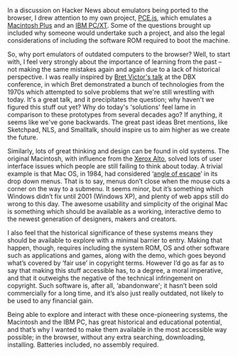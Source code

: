 In a discussion on Hacker News about emulators being ported to the browser, I drew attention to my own project, [PCE.js](/pce-js/), which emulates a [Macintosh Plus](http://en.wikipedia.org/wiki/Macintosh_Plus) and an [IBM PC/XT](http://en.wikipedia.org/wiki/IBM_Personal_Computer_XT). Some of the questions brought up included why someone would undertake such a project, and also the legal considerations of including the software ROM required to boot the machine.

So, why port emulators of outdated computers to the browser? Well, to start with, I feel very strongly about the importance of learning from the past – not making the same mistakes again and again due to a lack of historical perspective. I was really inspired by [Bret Victor's talk](http://worrydream.com/dbx/) at the DBX conference, in which Bret demonstrated a bunch of technologies from the 1970s which attempted to solve problems that we're still wrestling with today. It's a great talk, and it precipitates the question; why haven't we figured this stuff out yet? Why do today's 'solutions' feel lame in comparison to these prototypes from several decades ago? If anything, it seems like we've gone backwards. The great past ideas Bret mentions, like Sketchpad, NLS, and Smalltalk, should inspire us to aim higher as we create the future.

Similarly, lots of great thinking and design can be found in old systems. The original Macintosh, with influence from the [Xerox Alto](http://en.wikipedia.org/wiki/Xerox_Alto), solved lots of user interface issues which people are still failing to think about today. A trivial example is that Mac OS, in 1984, had considered ‘[angle of escape](http://thomaspark.me/2011/10/making-menus-escapable/)’ in its drop down menus. That is to say, menus don’t close when the mouse cuts a corner on the way to a submenu. It seems minor, but it’s something which Windows didn’t fix until 2001 (Windows XP), and plenty of web apps still do wrong to this day. The awesome usability and simplicity of the original Mac is something which should be available as a working, interactive demo to the newest generation of designers, makers and creators.

I also feel that the historical significance of these systems means they should be available to explore with a minimal barrier to entry. Making that happen, though, requires including the system ROM, OS and other software such as applications and games, along with the demo, which goes beyond what’s covered by ‘fair use’ in copyright terms. However I’d go as far as to say that making this stuff accessible has, to a degree, a moral imperative, and that it outweighs the negative of the technical infringement on copyright. Such software is, after all, ‘abandonware'; it hasn’t been sold commercially for a long time, and it’s also just really outdated, not likely to be used to any financial gain.

Being able to explore and interact with these once-pioneering systems, the Macintosh and the IBM PC, has great historical and educational potential, and that’s why I wanted to make them available in the most accessible way possible; in the browser, without any extra searching, downloading, installing. Batteries included, no assembly required.